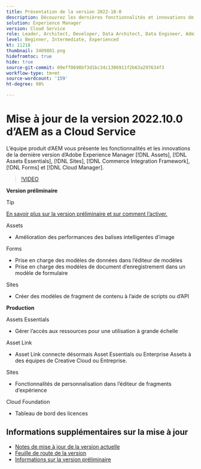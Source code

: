 ```yaml
---
title: Présentation de la version 2022-10-0
description: Découvrez les dernières fonctionnalités et innovations de la version 2022-10-0 d’Adobe Experience Manager  [!DNL Assets Essentials], [!DNL Sites], [!DNL Screens], [!DNL Forms]  et  [!DNL Cloud Foundation].
solution: Experience Manager
version: Cloud Service
role: Leader, Architect, Developer, Data Architect, Data Engineer, Admin, User
level: Beginner, Intermediate, Experienced
kt: 11218
thumbnail: 3409801.png
hidefromtoc: true
hide: true
source-git-commit: 09eff0698bf3d1bc34c1306911f2b63a297634f3
workflow-type: tm+mt
source-wordcount: '159'
ht-degree: 98%

---
```


# Mise à jour de la version 2022.10.0 d’AEM as a Cloud Service

L’équipe produit d’AEM vous présente les fonctionnalités et les innovations de la dernière version d’Adobe Experience Manager [!DNL Assets], [!DNL Assets Essentials], [!DNL Sites], [!DNL Commerce Integration Framework], [!DNL Forms] et [!DNL Cloud Manager].

>[!VIDEO](https://video.tv.adobe.com/v/3409801/?quality=12&learn=on)

**Version préliminaire**

>[!TIP]
>
>[En savoir plus sur la version préliminaire et sur comment l’activer.](https://experienceleague.adobe.com/docs/experience-manager-cloud-service/content/release-notes/prerelease.html?lang=fr)

Assets

* Amélioration des performances des balises intelligentes d’image

Forms

* Prise en charge des modèles de données dans l’éditeur de modèles
* Prise en charge des modèles de document d’enregistrement dans un modèle de formulaire

Sites

* Créer des modèles de fragment de contenu à l’aide de scripts ou d’API

**Production**

Assets Essentials

* Gérer l’accès aux ressources pour une utilisation à grande échelle

Asset Link

* Asset Link connecte désormais Asset Essentials ou Enterprise Assets à des équipes de Creative Cloud ou Entreprise.

Sites

* Fonctionnalités de personnalisation dans l’éditeur de fragments d’expérience

Cloud Foundation

* Tableau de bord des licences

<!--- Have questions about the release?  Discuss the release in [Experience League Communities](https://adobe.ly/3paYDAo) --->

## Informations supplémentaires sur la mise à jour

* [Notes de mise à jour de la version actuelle](https://experienceleague.adobe.com/docs/experience-manager-cloud-service/content/release-notes/home.html?lang=fr)
* [Feuille de route de la version](https://experienceleague.adobe.com/docs/experience-manager-release-information/aem-release-updates/update-releases-roadmap.html?lang=fr)
* [Informations sur la version préliminaire](https://experienceleague.adobe.com/docs/experience-manager-cloud-service/content/release-notes/prerelease.html)